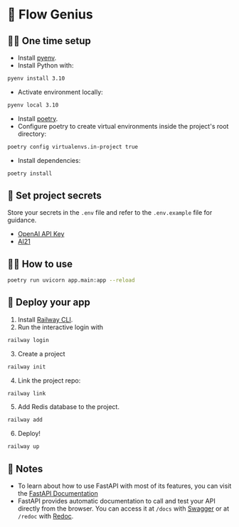# 🧞 Flow Genius

## 👷‍♀️ One time setup

- Install [pyenv](https://github.com/pyenv/pyenv).
- Install Python with:

```bash
pyenv install 3.10
```

- Activate environment locally:

```bash
pyenv local 3.10
```

- Install [poetry]().
- Configure poetry to create virtual environments inside the project's root directory:

```bash
poetry config virtualenvs.in-project true
```

- Install dependencies:

```bash
poetry install
```

## 🔑 Set project secrets

Store your secrets in the `.env` file and refer to the `.env.example` file for guidance.

- [OpenAI API Key](https://platform.openai.com/account/api-keys)
- [AI21](https://studio.ai21.com/account)

## 💁‍♀️ How to use

```bash
poetry run uvicorn app.main:app --reload
```

## 🚀 Deploy your app

1. Install [Railway CLI](https://docs.railway.app/develop/cli).
2. Run the interactive login with
  ```bash
  railway login
  ```
3. Create a project
  ```bash
  railway init
  ```
4. Link the project repo:
  ```bash
  railway link
  ```
5. Add Redis database to the project.
  ```bash
  railway add
  ```
6. Deploy!
  ```bash
  railway up
  ```

## 📝 Notes

- To learn about how to use FastAPI with most of its features, you can visit the [FastAPI Documentation](https://fastapi.tiangolo.com/tutorial/)
- FastAPI provides automatic documentation to call and test your API directly from the browser. You can access it at `/docs` with [Swagger](https://github.com/swagger-api/swagger-ui) or at `/redoc` with [Redoc](https://github.com/Rebilly/ReDoc).